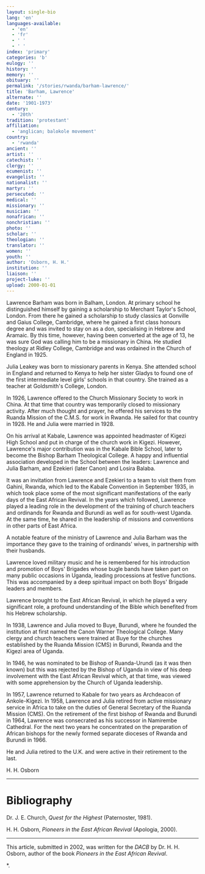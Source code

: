 ```yaml
---
layout: single-bio
lang: 'en'
languages-available:
  - 'en'
  - 'fr'
  - ' '
  - ' '
index: 'primary'
categories: 'b'
eulogy: ''
history: ''
memory: ''
obituary: ''
permalink: '/stories/rwanda/barham-lawrence/'
title: 'Barham, Lawrence'
alternate: ''
date: '1901-1973'
century:
  - '20th'
tradition: 'protestant'
affiliation:
  - 'anglican; balokole movement'
country:
  - 'rwanda'
ancient: ''
artist: ''
catechist: ''
clergy: ''
ecumenist: ''
evangelist: ''
nationalist: ''
martyr: ''
persecuted: ''
medical: ''
missionary: ''
musician: ''
nonafrican: ''
nonchristian: ''
photo: ''
scholar: ''
theologian: ''
translator: ''
women: ''
youth: ''
author: 'Osborn, H. H.'
institution: ''
liaison: ''
project-luke: ''
upload: 2000-01-01
---
```



Lawrence Barham was born in Balham, London.  At primary school he distinguished himself by gaining a scholarship to Merchant Taylor's School, London.  From there he gained a scholarship to study classics at Gonville and Gaius College, Cambridge, where he gained a first class honours degree and was invited to stay on as a don, specialising in Hebrew and Aramaic.  By this time, however, having been converted at the age of 13, he was sure God was calling him to be a missionary in China.  He studied theology at Ridley  College, Cambridge and was ordained in the Church of England in 1925.

Julia Leakey was born to missionary parents in Kenya.  She attended school in England and returned to Kenya to help her sister Gladys to found one of the first intermediate level girls' schools in that country.  She trained as a teacher at Goldsmith's College, London.

In 1926, Lawrence offered to the Church Missionary Society to work in China.  At that time that country was temporarily closed to missionary activity.  After much thought and prayer, he offered his services to the Ruanda Mission of the C.M.S. for work in Rwanda.  He sailed for that country in 1928.  He and Julia were married in 1928.

On his arrival at Kabale, Lawrence was appointed headmaster of Kigezi High School and put in charge of the church work in Kigezi.  However, Lawrence's major contribution was in the Kabale Bible School, later to become the Bishop Barham Theological College.  A happy and influential association developed in the School between the leaders: Lawrence and Julia Barham, and Ezekieri (later Canon) and Losira Balaba.

It was an invitation from Lawrence and Ezekieri to a team to visit them from Gahini, Rwanda, which led to the Kabale Convention in September 1935, in which took place some of the most significant manifestations of the early days of the East African Revival.  In the years which followed, Lawrence played a leading role in the development of the training of church teachers and ordinands for Rwanda and Burundi as well as for south-west Uganda.  At the same time, he shared in the leadership of missions and conventions in other parts of East Africa.

A notable feature of the ministry of Lawrence and Julia Barham was the importance they gave to the training of ordinands' wives, in partnership with their husbands.

Lawrence loved military music and he is remembered for his introduction and promotion of Boys' Brigades whose bugle bands have taken part on many public occasions in Uganda, leading processions at festive functions.  This was accompanied by a deep spiritual impact on both Boys' Brigade leaders and members.

Lawrence brought to the East African Revival, in which he played a very significant role, a profound understanding of the Bible which benefited from his Hebrew scholarship.

In 1938, Lawrence and Julia moved to Buye, Burundi, where he founded the institution at first named the Canon Warner Theological College.  Many clergy and church teachers were trained at Buye for the churches established by the Ruanda Mission (CMS) in Burundi, Rwanda and the Kigezi area of Uganda.

In 1946, he was nominated to be Bishop of Ruanda-Urundi (as it was then known) but this was rejected by the Bishop of Uganda in view of his deep involvement with the East African Revival which, at that time, was viewed with some apprehension by the Church of Uganda leadership.

In 1957, Lawrence returned to Kabale for two years as Archdeacon of Ankole-Kigezi.  In 1958, Lawrence and Julia retired from active missionary service in Africa to take on the duties of General Secretary of the Ruanda Mission (CMS). On the retirement of the first bishop of Rwanda and Burundi in 1964, Lawrence was consecrated as his successor in Namirembe Cathedral.  For the next two years he concentrated on the preparation of African bishops for the newly formed separate dioceses of Rwanda and Burundi in 1966.

He and Julia retired to the U.K. and were active in their retirement to the last.

H. H. Osborn

---

# Bibliography

Dr. J. E. Church, *Quest for the Highest*  (Paternoster, 1981).

H. H. Osborn, *Pioneers in the East African Revival* (Apologia, 2000).

---

This article, submitted in 2002, was written for the *DACB* by Dr. H. H. Osborn, author of the book *Pioneers in the East African Revival*.

*.
